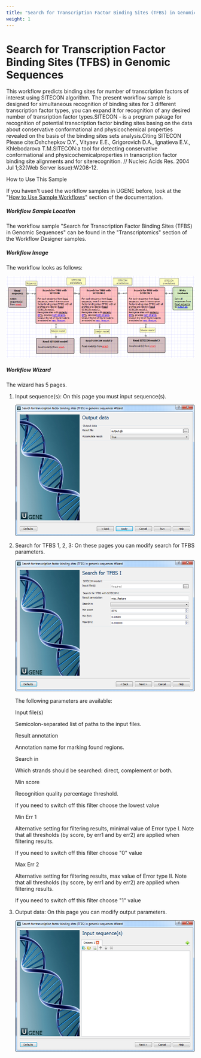 ```yaml
---
title: "Search for Transcription Factor Binding Sites (TFBS) in Genomic Sequences"
weight: 1
---
```



# Search for Transcription Factor Binding Sites (TFBS) in Genomic Sequences

This workflow predicts binding sites for number of transcription factors of interest using SITECON algorithm. The present workflow sample is designed for simultaneous recognition of binding sites for 3 different transcription factor types, you can expand it for recognition of any desired number of transription factor types.SITECON - is a program pakage for recognition of potential transcription factor binding sites basing on the data about conservative conformational and physicochemical properties revealed on the basis of the binding sites sets analysis.Citing SITECON Please cite:Oshchepkov D.Y., Vityaev E.E., Grigorovich D.A., Ignatieva E.V., Khlebodarova T.M.SITECON:a tool for detecting conservative conformational and physicochemicalproperties in transcription factor binding site alignments and for siterecognition. // Nucleic Acids Res. 2004 Jul 1;32(Web Server issue):W208-12.

How to Use This Sample

If you haven't used the workflow samples in UGENE before, look at the "[How to Use Sample Workflows](how-to-use-sample-workflows.md)" section of the documentation.

##### Workflow Sample Location

The workflow sample "Search for Transcription Factor Binding Sites (TFBS) in Genomic Sequences" can be found in the "Transcriptomics" section of the Workflow Designer samples.

##### Workflow Image

The workflow looks as follows:


![](/images/65930593/65930594.png)

##### Workflow Wizard

The wizard has 5 pages.

1.  Input sequence(s): On this page you must input sequence(s).


    ![](/images/65930593/65930595.png)

2.  Search for TFBS 1, 2, 3: On these pages you can modify search for TFBS parameters.


    ![](/images/65930593/65930596.png)

    The following parameters are available:

    Input file(s)

    Semicolon-separated list of paths to the input files.

    Result annotation

    Annotation name for marking found regions.

    Search in

    Which strands should be searched: direct, complement or both.

    Min score

    Recognition quality percentage threshold.

    If you need to switch off this filter choose the lowest value

    Min Err 1

    Alternative setting for filtering results, minimal value of Error type I.
    Note that all thresholds (by score, by err1 and by err2) are applied when filtering results.

    If you need to switch off this filter choose "0" value

    Max Err 2

    Alternative setting for filtering results, max value of Error type II.
    Note that all thresholds (by score, by err1 and by err2) are applied when filtering results.

    If you need to switch off this filter choose "1" value

3.  Output data: On this page you can modify output parameters.


    ![](/images/65930593/65930597.png)
